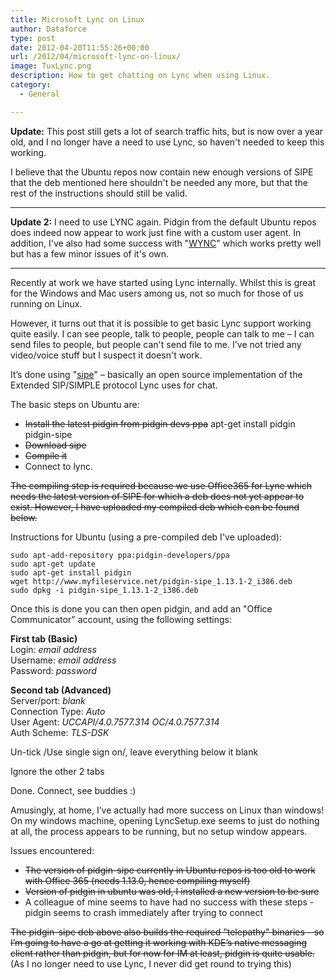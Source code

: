 ```yaml
---
title: Microsoft Lync on Linux
author: Dataforce
type: post
date: 2012-04-20T11:55:26+00:00
url: /2012/04/microsoft-lync-on-linux/
image: TuxLync.png
description: How to get chatting on Lync when using Linux.
category:
  - General

---
```

**Update:** This post still gets a lot of search traffic hits, but is now over a year old, and I no longer have a need to use Lync, so haven't needed to keep this working.

I believe that the Ubuntu repos now contain new enough versions of SIPE that the deb mentioned here shouldn't be needed any more, but that the rest of the instructions should still be valid.

* * *

**Update 2:** I need to use LYNC again. Pidgin from the default Ubuntu repos does indeed now appear to work just fine with a custom user agent. In addition, I've also had some success with "[WYNC](http://fisil.com/linuxlync.html)" which works pretty well but has a few minor issues of it's own.

* * *

Recently at work we have started using Lync internally. Whilst this is great for the Windows and Mac users among us, not so much for those of us running on Linux.

However, it turns out that it is possible to get basic Lync support working quite easily. I can see people, talk to people, people can talk to me – I can send files to people, but people can't send file to me. I've not tried any video/voice stuff but I suspect it doesn't work.

It’s done using "[sipe](http://sipe.sourceforge.net/)" – basically an open source implementation of the Extended SIP/SIMPLE protocol Lync uses for chat.

The basic steps on Ubuntu are:

  * <del datetime="2013-05-18T13:22:42+00:00">Install the latest pidgin from pidgin devs ppa</del> apt-get install pidgin pidgin-sipe
  * <del datetime="2013-05-18T13:22:42+00:00">Download sipe</del>
  * <del datetime="2013-05-18T13:22:42+00:00">Compile it</del>
  * Connect to lync.

<del datetime="2013-05-18T13:22:42+00:00">The compiling step is required because we use Office365 for Lync which needs the latest version of SIPE for which a deb does not yet appear to exist. However, I have uploaded my compiled deb which can be found below.</del>

Instructions for Ubuntu (using a pre-compiled deb I've uploaded):

```shell
sudo apt-add-repository ppa:pidgin-developers/ppa
sudo apt-get update
sudo apt-get install pidgin
wget http://www.myfileservice.net/pidgin-sipe_1.13.1-2_i386.deb
sudo dpkg -i pidgin-sipe_1.13.1-2_i386.deb
```

Once this is done you can then open pidgin, and add an "Office Communicator" account, using the following settings:

**First tab (Basic)**<br>
Login: _email address_<br>
Username: _email address_<br>
Password: _password_

**Second tab (Advanced)**<br>
Server/port: _blank_<br>
Connection Type: _Auto_<br>
User Agent: _UCCAPI/4.0.7577.314 OC/4.0.7577.314_<br>
Auth Scheme: _TLS-DSK_

Un-tick /Use single sign on/, leave everything below it blank

Ignore the other 2 tabs

Done. Connect, see buddies :)

Amusingly, at home, I’ve actually had more success on Linux than windows! On my windows machine, opening LyncSetup.exe seems to just do nothing at all, the process appears to be running, but no setup window appears.

Issues encountered:

 * <del datetime="2013-05-18T13:22:42+00:00">The version of pidgin-sipe currently in Ubuntu repos is too old to work with Office 365 (needs 1.13.0, hence compiling myself)</del>
 * <del datetime="2013-05-18T13:22:42+00:00">Version of pidgin in ubuntu was old, I installed a new version to be sure</del>
 * A colleague of mine seems to have had no success with these steps - pidgin seems to crash immediately after trying to connect

<del datetime="2013-05-18T13:29:11+00:00">The pidgin-sipe deb above also builds the required "telepathy" binaries – so I’m going to have a go at getting it working with KDE’s native messaging client rather than pidgin, but for now for IM at least, pidgin is quite usable.</del> (As I no longer need to use Lync, I never did get round to trying this)
